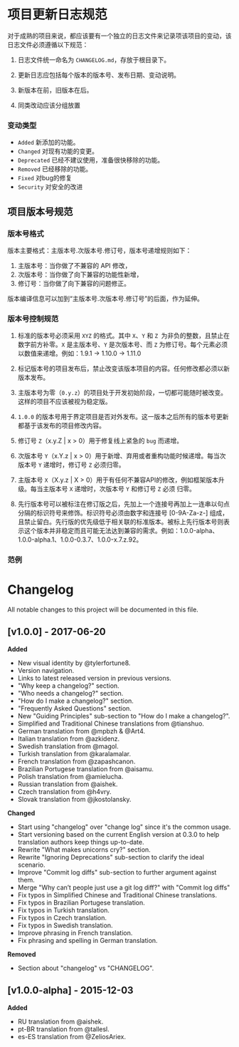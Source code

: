 # 项目更新日志规范对于成熟的项目来说，都应该要有一个独立的日志文件来记录项该项目的变动，该日志文件必须遵循以下规范：1.  日志文件统一命名为 `CHANGELOG.md`，存放于根目录下。2.  更新日志应包括每个版本的版本号、发布日期、变动说明。3. 新版本在前，旧版本在后。4.  同类改动应该分组放置### 变动类型*  `Added`  新添加的功能。*  `Changed`  对现有功能的变更。*  `Deprecated`  已经不建议使用，准备很快移除的功能。*  `Removed`  已经移除的功能。*  `Fixed`  对bug的修复*  `Security`  对安全的改进##  项目版本号规范### 版本号格式 版本主要格式：主版本号.次版本号.修订号，版本号递增规则如下：1. 主版本号：当你做了不兼容的 API 修改，2. 次版本号：当你做了向下兼容的功能性新增，3. 修订号：当你做了向下兼容的问题修正。版本编译信息可以加到“主版本号.次版本号.修订号”的后面，作为延伸。### 版本号控制规范1. 标准的版本号必须采用 `XYZ` 的格式。其中 `X`、`Y` 和 `Z `为非负的整数，且禁止在数字前方补零。`X` 是主版本号、`Y` 是次版本号、而 `Z` 为修订号。每个元素必须以数值来递增。例如：1.9.1 -> 1.10.0 -> 1.11.02. 标记版本号的项目发布后，禁止改变该版本项目的内容。任何修改都必须以新版本发布。3. 主版本号为零（`0.y.z`）的项目处于开发初始阶段，一切都可能随时被改变。这样的项目不应该被视为稳定版。4. `1.0.0` 的版本号用于界定项目是否对外发布。这一版本之后所有的版本号更新都基于该发布的项目修改内容。5. 修订号 `Z`（x.y.Z | x > 0）用于修复线上紧急的 `bug` 而递增。6. 次版本号 `Y`（x.Y.z | x > 0）用于新增、弃用或者重构功能时候递增。每当次版本号 `Y` 递增时，修订号 `Z` 必须归零。7. 主版本号 `X`（X.y.z | X > 0）用于有任何不兼容API的修改，例如框架版本升级。每当主版本号 `X` 递增时，次版本号 `Y` 和修订号 `Z` 必须 归零。8. 先行版本号可以被标注在修订版之后，先加上一个连接号再加上一连串以句点分隔的标识符号来修饰。标识符号必须由数字和连接号 [0-9A-Za-z-] 组成，且禁止留白。先行版的优先级低于相关联的标准版本。被标上先行版本号则表示这个版本并非稳定而且可能无法达到兼容的需求。例如：1.0.0-alpha、1.0.0-alpha.1、1.0.0-0.3.7、1.0.0-x.7.z.92。### 范例# ChangelogAll notable changes to this project will be documented in this file.## [v1.0.0] - 2017-06-20**Added**- New visual identity by @tylerfortune8.- Version navigation.- Links to latest released version in previous versions.- "Why keep a changelog?" section.- "Who needs a changelog?" section.- "How do I make a changelog?" section.- "Frequently Asked Questions" section.- New "Guiding Principles" sub-section to "How do I make a changelog?".- Simplified and Traditional Chinese translations from @tianshuo.- German translation from @mpbzh & @Art4.- Italian translation from @azkidenz.- Swedish translation from @magol.- Turkish translation from @karalamalar.- French translation from @zapashcanon.- Brazilian Portugese translation from @aisamu.- Polish translation from @amielucha.- Russian translation from @aishek.- Czech translation from @h4vry.- Slovak translation from @jkostolansky.**Changed**- Start using "changelog" over "change log" since it's the common usage.- Start versioning based on the current English version at 0.3.0 to helptranslation authors keep things up-to-date.- Rewrite "What makes unicorns cry?" section.- Rewrite "Ignoring Deprecations" sub-section to clarify the ideal  scenario.- Improve "Commit log diffs" sub-section to further argument against  them.- Merge "Why can’t people just use a git log diff?" with "Commit log  diffs"- Fix typos in Simplified Chinese and Traditional Chinese translations.- Fix typos in Brazilian Portugese translation.- Fix typos in Turkish translation.- Fix typos in Czech translation.- Fix typos in Swedish translation.- Improve phrasing in French translation.- Fix phrasing and spelling in German translation.**Removed**- Section about "changelog" vs "CHANGELOG".## [v1.0.0-alpha] - 2015-12-03**Added**- RU translation from @aishek.- pt-BR translation from @tallesl.- es-ES translation from @ZeliosAriex.